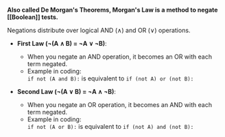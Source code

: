**Also called De Morgan's Theorems, Morgan's Law is a method to negate [[Boolean]] tests.**

Negations distribute over logical AND (∧) and OR (∨) operations.

- **First Law (¬(A ∧ B) = ¬A ∨ ¬B)**:
    
    - When you negate an AND operation, it becomes an OR with each term negated.
    - Example in coding:  
        `if not (A and B):` is equivalent to `if (not A) or (not B):`
        
- **Second Law (¬(A ∨ B) = ¬A ∧ ¬B)**:
    
    - When you negate an OR operation, it becomes an AND with each term negated.
    - Example in coding:  
        `if not (A or B):` is equivalent to `if (not A) and (not B):`